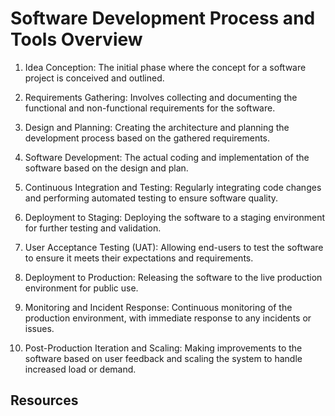 # Software Development Process and Tools Overview

1. Idea Conception: The initial phase where the concept for a software project is conceived and outlined.

2. Requirements Gathering: Involves collecting and documenting the functional and non-functional requirements for the software.

3. Design and Planning: Creating the architecture and planning the development process based on the gathered requirements.

4. Software Development: The actual coding and implementation of the software based on the design and plan.

5. Continuous Integration and Testing: Regularly integrating code changes and performing automated testing to ensure software quality.

6. Deployment to Staging: Deploying the software to a staging environment for further testing and validation.

7. User Acceptance Testing (UAT): Allowing end-users to test the software to ensure it meets their expectations and requirements.

8. Deployment to Production: Releasing the software to the live production environment for public use.

9. Monitoring and Incident Response: Continuous monitoring of the production environment, with immediate response to any incidents or issues.

10. Post-Production Iteration and Scaling: Making improvements to the software based on user feedback and scaling the system to handle increased load or demand.


## Resources
